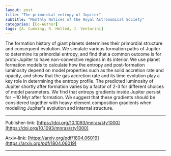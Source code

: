 ```yaml
---
layout: post
title: "The primordial entropy of Jupiter"
subtitle: "Monthly Notices of the Royal Astronomical Society"
categories: [Co-Author]
tags: [A. Cumming, R. Helled, J. Venturini]
---
```


The formation history of giant planets determines their primordial structure and consequent evolution. We simulate various formation paths of Jupiter to determine its primordial entropy, and find that a common outcome is for proto-Jupiter to have non-convective regions in its interior. We use planet formation models to calculate how the entropy and post-formation luminosity depend on model properties such as the solid accretion rate and opacity, and show that the gas accretion rate and its time evolution play a key role in determining the entropy profile. The predicted luminosity of Jupiter shortly after formation varies by a factor of 2-3 for different choices of model parameters. We find that entropy gradients inside Jupiter persist for ∼10 Myr after formation. We suggest that these gradients should be considered together with heavy-element composition gradients when modelling Jupiter's evolution and internal structure. 

---

Publisher-link: [https://doi.org/10.1093/mnras/sty1000](https://doi.org/10.1093/mnras/sty1000)

Arxiv-link: [https://arxiv.org/pdf/1804.06019](https://arxiv.org/pdf/1804.06019)

---

